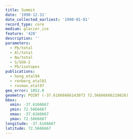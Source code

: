 ```yaml
---
title: Summit
date: '1990-12-31'
date_collected_earliest: '1990-01-01'
record_type: core
medium: glacier_ice
feature: '428'
description: ''
parameters:
  - Pb/total
  - Al/total
  - Na/total
  - S/SO4-2
  - Pb/isotopes
publications:
  - hong_etal94
  - renberg_etal01
  - rosman_etal97
geo_error: 1852.0
geometry: POINT (-37.61666666143073 72.56666666218626)
bbox:
  xmin: -37.6166667
  ymin: 72.5666667
  xmax: -37.6166667
  ymax: 72.5666667
longitude: -37.6166667
latitude: 72.5666667
---
```

